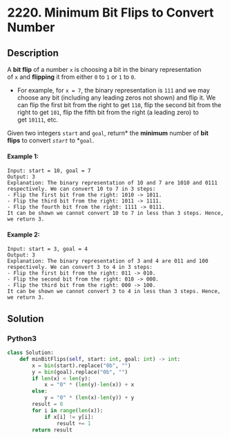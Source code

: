# 2220. Minimum Bit Flips to Convert Number

## Description
A **bit flip** of a number `x` is choosing a bit in the binary representation of `x` and **flipping** it from either `0` to `1` or `1` to `0`.

-   For example, for `x = 7`, the binary representation is `111` and we may choose any bit (including any leading zeros not shown) and flip it. We can flip the first bit from the right to get `110`, flip the second bit from the right to get `101`, flip the fifth bit from the right (a leading zero) to get `10111`, etc.

Given two integers `start` and `goal`, return* the **minimum** number of **bit flips** to convert *`start`* to *`goal`.

#### Example 1:
```
Input: start = 10, goal = 7
Output: 3
Explanation: The binary representation of 10 and 7 are 1010 and 0111 respectively. We can convert 10 to 7 in 3 steps:
- Flip the first bit from the right: 1010 -> 1011.
- Flip the third bit from the right: 1011 -> 1111.
- Flip the fourth bit from the right: 1111 -> 0111.
It can be shown we cannot convert 10 to 7 in less than 3 steps. Hence, we return 3.
```

#### Example 2:
```
Input: start = 3, goal = 4
Output: 3
Explanation: The binary representation of 3 and 4 are 011 and 100 respectively. We can convert 3 to 4 in 3 steps:
- Flip the first bit from the right: 011 -> 010.
- Flip the second bit from the right: 010 -> 000.
- Flip the third bit from the right: 000 -> 100.
It can be shown we cannot convert 3 to 4 in less than 3 steps. Hence, we return 3.
```


## Solution

### Python3
```python
class Solution:
    def minBitFlips(self, start: int, goal: int) -> int:
        x = bin(start).replace("0b", "")
        y = bin(goal).replace("0b", "")
        if len(x) < len(y):
            x = "0" * (len(y)-len(x)) + x
        else:
            y = "0" * (len(x)-len(y)) + y
        result = 0
        for i in range(len(x)):
            if x[i] != y[i]:
                result += 1
        return result
```
